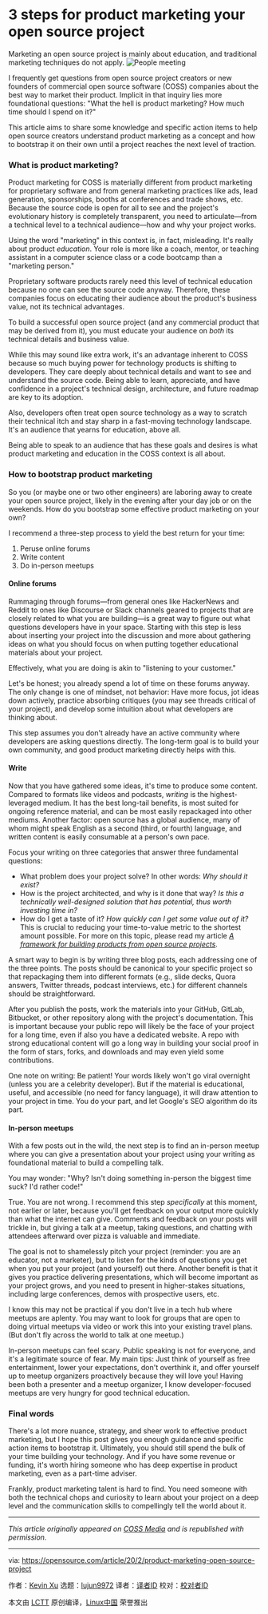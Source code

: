 [#]: collector: (lujun9972)
[#]: translator: ( )
[#]: reviewer: ( )
[#]: publisher: ( )
[#]: url: ( )
[#]: subject: (3 steps for product marketing your open source project)
[#]: via: (https://opensource.com/article/20/2/product-marketing-open-source-project)
[#]: author: (Kevin Xu https://opensource.com/users/kevin-xu)

3 steps for product marketing your open source project
======
Marketing an open source project is mainly about education, and
traditional marketing techniques do not apply.
![People meeting][1]

I frequently get questions from open source project creators or new founders of commercial open source software (COSS) companies about the best way to market their product. Implicit in that inquiry lies more foundational questions: "What the hell is product marketing? How much time should I spend on it?"

This article aims to share some knowledge and specific action items to help open source creators understand product marketing as a concept and how to bootstrap it on their own until a project reaches the next level of traction.

### What is product marketing?

Product marketing for COSS is materially different from product marketing for proprietary software and from general marketing practices like ads, lead generation, sponsorships, booths at conferences and trade shows, etc. Because the source code is open for all to see and the project's evolutionary history is completely transparent, you need to articulate—from a technical level to a technical audience—how and why your project works.

Using the word "marketing" in this context is, in fact, misleading. It's really about product _education_. Your role is more like a coach, mentor, or teaching assistant in a computer science class or a code bootcamp than a "marketing person."

Proprietary software products rarely need this level of technical education because no one can see the source code anyway. Therefore, these companies focus on educating their audience about the product's business value, not its technical advantages.

To build a successful open source project (and any commercial product that may be derived from it), you must educate your audience on _both_ its technical details and business value.

While this may sound like extra work, it's an advantage inherent to COSS because so much buying power for technology products is shifting to developers. They care deeply about technical details and want to see and understand the source code. Being able to learn, appreciate, and have confidence in a project's technical design, architecture, and future roadmap are key to its adoption.

Also, developers often treat open source technology as a way to scratch their technical itch and stay sharp in a fast-moving technology landscape. It's an audience that yearns for education, above all.

Being able to speak to an audience that has these goals and desires is what product marketing and education in the COSS context is all about.

### How to bootstrap product marketing

So you (or maybe one or two other engineers) are laboring away to create your open source project, likely in the evening after your day job or on the weekends. How do you bootstrap some effective product marketing on your own?

I recommend a three-step process to yield the best return for your time:

  1. Peruse online forums
  2. Write content
  3. Do in-person meetups



#### Online forums

Rummaging through forums—from general ones like HackerNews and Reddit to ones like Discourse or Slack channels geared to projects that are closely related to what you are building—is a great way to figure out what questions developers have in your space. Starting with this step is less about inserting your project into the discussion and more about gathering ideas on what you should focus on when putting together educational materials about your project.

Effectively, what you are doing is akin to "listening to your customer."

Let's be honest; you already spend a lot of time on these forums anyway. The only change is one of mindset, not behavior: Have more focus, jot ideas down actively, practice absorbing critiques (you may see threads critical of your project), and develop some intuition about what developers are thinking about.

This step assumes you don't already have an active community where developers are asking questions directly. The long-term goal is to build your own community, and good product marketing directly helps with this.

#### Write

Now that you have gathered some ideas, it's time to produce some content. Compared to formats like videos and podcasts, _writing_ is the highest-leveraged medium. It has the best long-tail benefits, is most suited for ongoing reference material, and can be most easily repackaged into other mediums. Another factor: open source has a global audience, many of whom might speak English as a second (third, or fourth) language, and written content is easily consumable at a person's own pace.

Focus your writing on three categories that answer three fundamental questions:

  * What problem does your project solve? In other words: _Why should it exist?_
  * How is the project architected, and why is it done that way? _Is this a technically well-designed solution that has potential, thus worth investing time in?_
  * How do I get a taste of it? _How quickly can I get some value out of it?_ This is crucial to reducing your time-to-value metric to the shortest amount possible. For more on this topic, please read my article [_A framework for building products from open source projects_][2].



A smart way to begin is by writing three blog posts, each addressing one of the three points. The posts should be canonical to your specific project so that repackaging them into different formats (e.g., slide decks, Quora answers, Twitter threads, podcast interviews, etc.) for different channels should be straightforward.

After you publish the posts, work the materials into your GitHub, GitLab, Bitbucket, or other repository along with the project's documentation. This is important because your public repo will likely be the face of your project for a long time, even if also you have a dedicated website. A repo with strong educational content will go a long way in building your social proof in the form of stars, forks, and downloads and may even yield some contributions.

One note on writing: Be patient! Your words likely won't go viral overnight (unless you are a celebrity developer). But if the material is educational, useful, and accessible (no need for fancy language), it will draw attention to your project in time. You do your part, and let Google's SEO algorithm do its part.

#### In-person meetups

With a few posts out in the wild, the next step is to find an in-person meetup where you can give a presentation about your project using your writing as foundational material to build a compelling talk.

You may wonder: "Why? Isn't doing something in-person the biggest time suck? I'd rather code!"

True. You are not wrong. I recommend this step _specifically_ at this moment, not earlier or later, because you'll get feedback on your output more quickly than what the internet can give. Comments and feedback on your posts will trickle in, but giving a talk at a meetup, taking questions, and chatting with attendees afterward over pizza is valuable and immediate.

The goal is not to shamelessly pitch your project (reminder: you are an educator, not a marketer), but to listen for the kinds of questions you get when you put your project (and yourself) out there. Another benefit is that it gives you practice delivering presentations, which will become important as your project grows, and you need to present in higher-stakes situations, including large conferences, demos with prospective users, etc.

I know this may not be practical if you don't live in a tech hub where meetups are aplenty. You may want to look for groups that are open to doing virtual meetups via video or work this into your existing travel plans. (But don't fly across the world to talk at one meetup.)

In-person meetups can feel scary. Public speaking is not for everyone, and it's a legitimate source of fear. My main tips: Just think of yourself as free entertainment, lower your expectations, don't overthink it, and offer yourself up to meetup organizers proactively because they will love you! Having been both a presenter and a meetup organizer, I know developer-focused meetups are very hungry for good technical education.

### Final words

There's a lot more nuance, strategy, and sheer work to effective product marketing, but I hope this post gives you enough guidance and specific action items to bootstrap it. Ultimately, you should still spend the bulk of your time building your technology. And if you have some revenue or funding, it's worth hiring someone who has deep expertise in product marketing, even as a part-time adviser.

Frankly, product marketing talent is hard to find. You need someone with both the technical chops and curiosity to learn about your project on a deep level and the communication skills to compellingly tell the world about it.

* * *

_This article originally appeared on [COSS Media][3] and is republished with permission._

--------------------------------------------------------------------------------

via: https://opensource.com/article/20/2/product-marketing-open-source-project

作者：[Kevin Xu][a]
选题：[lujun9972][b]
译者：[译者ID](https://github.com/译者ID)
校对：[校对者ID](https://github.com/校对者ID)

本文由 [LCTT](https://github.com/LCTT/TranslateProject) 原创编译，[Linux中国](https://linux.cn/) 荣誉推出

[a]: https://opensource.com/users/kevin-xu
[b]: https://github.com/lujun9972
[1]: https://opensource.com/sites/default/files/styles/image-full-size/public/lead-images/people_team_community_group.png?itok=Nc_lTsUK (People meeting)
[2]: https://opensource.com/article/19/11/products-open-source-projects
[3]: https://coss.media/open-source-creator-product-marketing/
